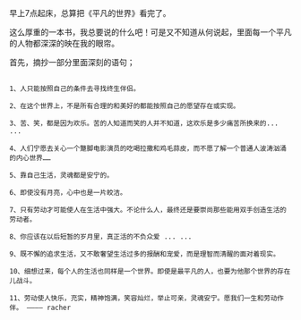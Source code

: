 早上7点起床，总算把《平凡的世界》看完了。

这么厚重的一本书，我总要说的什么吧！可是又不知道从何说起，里面每一个平凡的人物都深深的映在我的眼帘。

首先，摘抄一部分里面深刻的语句；

```

1、人只能按照自己的条件去寻找终生伴侣。

2、在这个世界上，不是所有合理的和美好的都能按照自己的愿望存在或实现。

3、苦、笑，都是因为欢乐。苦的人知道而笑的人并不知道，这欢乐是多少痛苦所换来的... ...

4、人们宁愿去关心一个蹩脚电影演员的吃喝拉撒和鸡毛蒜皮，而不愿了解一个普通人波涛汹涌的内心世界……

5、靠自己生活，灵魂都是安宁的。

6、即使没有月亮，心中也是一片皎洁。

7、只有劳动才可能使人在生活中强大。不论什么人，最终还是要崇尚那些能用双手创造生活的劳动者。

8、你应该在以后短暂的岁月里，真正活的不负众爱 ... ...

9、既不懈的追求生活，又不敢奢望生活过多的报酬和宠爱，而是理智而清醒的面对着现实。

10、细想过来，每个人的生活也同样是一个世界。即使是最平凡的人，也要为他那个世界的存在儿战斗。

11、劳动使人快乐，充实，精神饱满，笑容灿烂，举止可亲，灵魂安宁。愿我们一生和劳动作伴。 ———— racher

```
